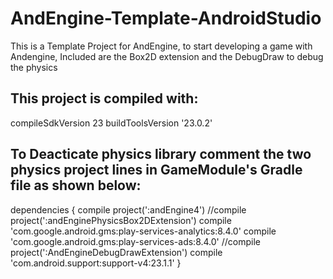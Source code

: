 # AndEngine-Template-AndroidStudio
This is a Template Project for AndEngine, to start developing a game with Andengine, Included are the Box2D extension and the DebugDraw to debug the physics

## This project is compiled with:
compileSdkVersion 23
buildToolsVersion '23.0.2'

## To Deacticate physics library comment the two physics project lines in GameModule's Gradle file as shown below:
dependencies {
    compile project(':andEngine4')
    //compile project(':andEnginePhysicsBox2DExtension')
    compile 'com.google.android.gms:play-services-analytics:8.4.0'
    compile 'com.google.android.gms:play-services-ads:8.4.0'
    //compile project(':AndEngineDebugDrawExtension')
    compile 'com.android.support:support-v4:23.1.1'
}
